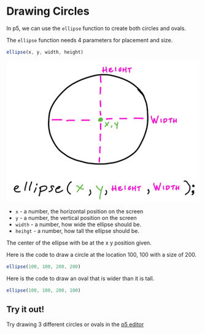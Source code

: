 # Drawing Circles

In p5, we can use the `ellipse` function to create both circles and ovals.

The `ellipse` function needs 4 parameters for placement and size.

```javascript
ellipse(x, y, width, height)
```

![Circle diagram](./imgs/circle.jpg)

* `x` - a number, the horizontal position on the screen
* `y` - a number, the vertical position on the screen
* `width` - a number, how wide the ellipse should be.
* `heihgt` - a number, how tall the ellipse should be.

The center of the ellipse with be at the x y position given.

Here is the code to draw a circle at the location 100, 100 with a size of 200.
```javascript
ellipse(100, 100, 200, 200)
``` 
 
Here is the code to draw an oval that is wider than it is tall.  
```javascript
ellipse(100, 100, 200, 100)
``` 
 
## Try it out!
Try drawing 3 different circles or ovals in the [p5 editor](https://editor.p5js.org/)


